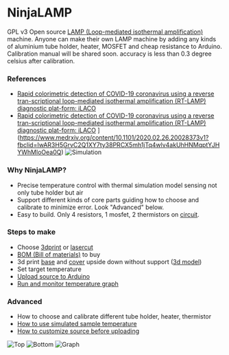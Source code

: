 # NinjaLAMP

GPL v3 Open source [LAMP (Loop-mediated isothermal amplification)](https://en.wikipedia.org/wiki/Loop-mediated_isothermal_amplification) machine. Anyone can make their own LAMP machine by adding any kinds of aluminium tube holder, heater, MOSFET and cheap resistance to Arduino. Calibration manual will be shared soon. accuracy is less than 0.3 degree celsius after calibration.

### References

- [Rapid colorimetric detection of COVID-19 coronavirus using a reverse tran-scriptional loop-mediated isothermal amplification (RT-LAMP) diagnostic plat-form: iLACO](https://www.medrxiv.org/content/10.1101/2020.02.20.20025874v1)
- [Rapid colorimetric detection of COVID-19 coronavirus using a reverse tran-scriptional loop-mediated isothermal amplification (RT-LAMP) diagnostic plat-form: iLACO](https://www.medrxiv.org/content/10.1101/2020.02.20.20025874v1)
](https://www.medrxiv.org/content/10.1101/2020.02.26.20028373v1?fbclid=IwAR3H5GrvC2Q1XY7ty38PRCX5mh1jTq4wlv4akUhHNMqptYJHYWhMloOea0Q)
![Simulation](https://raw.githubusercontent.com/hisashin/NinjaLAMP/master/images/heat_simulation/illustration_s.png)

### Why NinjaLAMP?
- Precise temperature control with thermal simulation model sensing not only tube holder but air
- Support different kinds of core parts guiding how to choose and calibrate to minimize error. Look "Advanced" below.
- Easy to build. Only 4 resistors, 1 mosfet, 2 thermistors on [circuit](https://github.com/hisashin/NinjaLAMP/tree/master/NinjaLAMP_Arduino/eagle).

### Steps to make

- Choose [3dprint]() or [lasercut]()
- [BOM (Bill of materials)](https://github.com/hisashin/NinjaLAMP/wiki/%5BArduino%5D-BOM) to buy
- 3d print [base](https://github.com/hisashin/NinjaLAMP/blob/master/NinjaLAMP_Arduino/3d/4x4_3d_base.stl) and [cover](https://github.com/hisashin/NinjaLAMP/blob/master/NinjaLAMP_Arduino/3d/4x4_3d_cover.stl) upside down without support ([3d model](https://gallery.autodesk.com/projects/149287/ninjalamp))
- Set target temperature
- [Upload source to Arduino](https://github.com/hisashin/NinjaLAMP/wiki/%5BArduino%5D-How-to-upload-the-software)
- [Run and monitor temperature graph](https://github.com/hisashin/NinjaLAMP/wiki/Run-and-monitor-temperature-graph)

### Advanced

- How to choose and calibrate different tube holder, heater, thermistor
- [How to use simulated sample temperature](https://github.com/hisashin/NinjaLAMP/wiki/How-to-use-simulated-sample-temperature)
- [How to customize source before uploading](https://github.com/hisashin/NinjaLAMP/wiki/%5BArduino%5D-How-to-customize-source-before-uploading)

![Top](https://github.com/hisashin/NinjaLAMP/blob/master/images/top.jpg "top")
![Bottom](https://github.com/hisashin/NinjaLAMP/blob/master/images/bottom.jpg "bottom")
![Graph](https://raw.githubusercontent.com/hisashin/NinjaLAMP/master/images/graph.png "graph")
